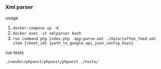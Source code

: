 ### Xml parser

usage

1. `docker-compose up -d`
2. `docker exec -it xmlparser bash`
3. `run command php index.php  app:parse-xml ./data/coffee_feed.xml item {sheet_id} {path_to_google_api_json_config_keys}`

run tests

`./vendor/phpunit/phpunit/phpunit ./tests/`